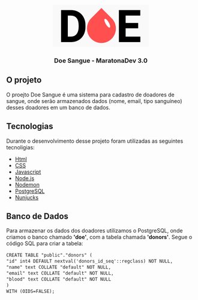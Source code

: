 <p align="center">
<img src="./public/img/logo.png" alt="Logo Doe Sangue"></img>
</p>

<h3 align = "center"> Doe Sangue - MaratonaDev 3.0</h3>

## O projeto

<p>O proejto Doe Sangue é uma sistema para cadastro de doadores de sangue, onde serão armazenados dados (nome, email, tipo sanguíneo) 
desses doadores em um banco de dados.</P>

## Tecnologias

Durante o desenvolvimento desse projeto foram utilizadas as seguintes tecnoligias:


- [Html](https://tableless.com.br/o-que-html-basico/)
- [CSS](https://www.w3schools.com/css/)
- [Javascript](https://developer.mozilla.org/pt-BR/docs/Aprender/JavaScript)
- [Node.js](https://nodejs.org/en/)
- [Nodemon](https://nodemon.io/)
- [PostgreSQL](https://www.postgresql.org/)
- [Nunjucks](https://mozilla.github.io/nunjucks/)

## Banco de Dados

Para armazenar os dados dos doadores utilizamos o PostgreSQL, onde criamos o banco chamado **'doe'**, com a tabela chamada **'donors'**.
Segue o código SQL para criar a tabela:
```
CREATE TABLE "public"."donors" (
"id" int4 DEFAULT nextval('donors_id_seq'::regclass) NOT NULL,
"name" text COLLATE "default" NOT NULL,
"email" text COLLATE "default" NOT NULL,
"blood" text COLLATE "default" NOT NULL
)
WITH (OIDS=FALSE);
```




